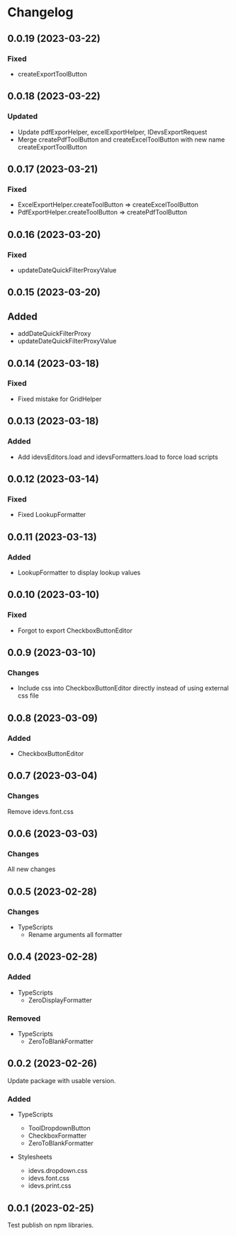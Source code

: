 # Changelog

## 0.0.19 (2023-03-22)

### Fixed

- createExportToolButton



## 0.0.18 (2023-03-22)

### Updated

- Update pdfExporHelper, excelExportHelper, IDevsExportRequest
- Merge createPdfToolButton and createExcelToolButton with new name createExportToolButton



## 0.0.17 (2023-03-21)

### Fixed

- ExcelExportHelper.createToolButton => createExcelToolButton
- PdfExportHelper.createToolButton => createPdfToolButton



## 0.0.16 (2023-03-20)

### Fixed

- updateDateQuickFilterProxyValue



## 0.0.15 (2023-03-20)

## Added

- addDateQuickFilterProxy
- updateDateQuickFilterProxyValue



## 0.0.14 (2023-03-18)

### Fixed

- Fixed mistake for GridHelper



## 0.0.13 (2023-03-18)

### Added

- Add idevsEditors.load and idevsFormatters.load to force load scripts 



## 0.0.12 (2023-03-14)

### Fixed

- Fixed LookupFormatter



## 0.0.11 (2023-03-13)

### Added

- LookupFormatter to display lookup values



## 0.0.10 (2023-03-10)

### Fixed

- Forgot to export CheckboxButtonEditor



## 0.0.9 (2023-03-10)

### Changes

- Include css into CheckboxButtonEditor directly instead of using external css file



## 0.0.8 (2023-03-09)

### Added

- CheckboxButtonEditor



## 0.0.7 (2023-03-04)

### Changes

Remove idevs.font.css



## 0.0.6 (2023-03-03)

### Changes

All new changes



## 0.0.5 (2023-02-28)

### Changes

- TypeScripts
    - Rename arguments all formatter



## 0.0.4 (2023-02-28)

### Added

- TypeScripts
    - ZeroDisplayFormatter

### Removed

- TypeScripts
    - ZeroToBlankFormatter



## 0.0.2 (2023-02-26)

Update package with usable version.

### Added

- TypeScripts
    - ToolDropdownButton
    - CheckboxFormatter
    - ZeroToBlankFormatter

- Stylesheets
    - idevs.dropdown.css
    - idevs.font.css
    - idevs.print.css



## 0.0.1 (2023-02-25)

Test publish on npm libraries.
